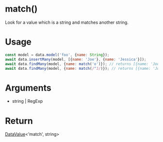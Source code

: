 match()
===

Look for a value which is a string and matches another string.

# Usage

```javascript
const model = data.model('foo', {name: String});
await data.insertMany(model, [{name: 'Joe'}, {name: 'Jessica'}]);
await data.findMany(model, {name: match('o')}); // returns [{name: 'Joe'}]
await data.findMany(model, {name: match(/^J/)}); // returns [{name: 'Joe'}, {name: 'Jessica'}]
```

# Arguments

- string | RegExp

# Return

[DataValue](../definitions/DataValue)<'match', string>
